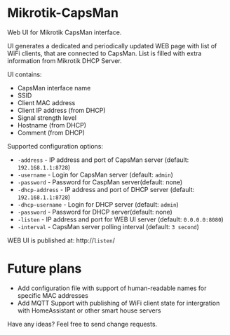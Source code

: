 # Mikrotik-CapsMan
Web UI for Mikrotik CapsMan interface.

UI generates a dedicated and periodically updated WEB page with list of WiFi clients, that are connected to CapsMan. List is filled with extra information from Mikrotik DHCP Server.

UI contains:
- CapsMan interface name
- SSID
- Client MAC address
- Client IP address (from DHCP)
- Signal strength level
- Hostname (from DHCP)
- Comment (from DHCP)

Supported configuration options:
- `-address` - IP address and port of CapsMan server (default: `192.168.1.1:8728`)
- `-username` - Login for CapsMan server (default: `admin`)
- `-password` - Password for CaspMan server(default: none)
- `-dhcp-address` - IP address and port of DHCP server (default: `192.168.1.1:8728`)
- `-dhcp-username` - Login for DHCP server (default: `admin`)
- `-password` - Password for DHCP server(default: none)
- `-listen` - IP address and port for WEB UI server (default: `0.0.0.0:8080`)
- `-interval` - CapsMan server polling interval (default: `3 second`)

WEB UI is published at: http://`listen`/

# Future plans
- Add configuration file with support of human-readable names for specific MAC addresses
- Add MQTT Support with publishing of WiFi client state for intergration with HomeAssistant or other smart house servers

Have any ideas?
Feel free to send change requests.